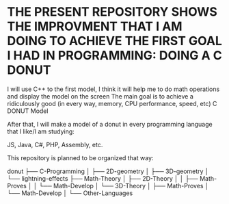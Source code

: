 THE PRESENT REPOSITORY SHOWS THE IMPROVMENT THAT I AM DOING TO ACHIEVE THE FIRST GOAL I HAD IN PROGRAMMING: DOING A C DONUT 
===========================================================================================================================

I will use C++ to the first model, I think it will help me to do math operations and display the model on the screen
The main goal is to achieve a ridiculously good (in every way, memory, CPU performance, speed, etc) C DONUT Model

After that, I will make a model of a donut in every programming language that I like/I am studying: 

JS, Java, C#, PHP, Assembly, etc.

This repository is planned to be organized that way:

<p>
donut
 ├── C-Programming
 │      ├── 2D-geometry
 │      ├── 3D-geometry
 │      └── lightning-effects   
 ├── Math-Theory
 │      ├── 2D-Theory
 │      │      ├── Math-Proves
 │      │      └── Math-Develop     
 │      └── 3D-Theory 
 │             ├── Math-Proves
 │             └── Math-Develop     │
 └── Other-Languages
</p>

